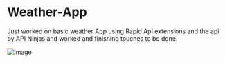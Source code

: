 # Weather-App

Just worked on basic weather App using Rapid ApI extensions and the api by API Ninjas and worked and finishing touches to be done.


![image](https://github.com/sharath-123/Weather-App/assets/90202583/9c7be618-9ba0-4479-898b-005f95fc142a)
